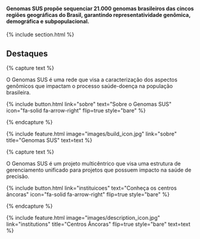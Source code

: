 ---
---

#### Genomas SUS propõe sequenciar 21.000 genomas brasileiros das cincos regiões geográficas do Brasil, garantindo representatividade genômica, demográfica e subpopulacional.

{% include section.html %}

## Destaques

{% capture text %}

O Genomas SUS é uma rede que visa a caracterização dos aspectos genômicos que impactam o processo saúde-doença na população brasileira. 


{%
  include button.html
  link="sobre"
  text="Sobre o Genomas SUS"
  icon="fa-solid fa-arrow-right"
  flip=true
  style="bare"
%}

{% endcapture %}

{%
  include feature.html
  image="images/build_icon.jpg"
  link="sobre"
  title="Genomas SUS"
  text=text
%}

{% capture text %}

O Genomas SUS é um projeto multicêntrico que visa uma estrutura de gerenciamento unificado para projetos que possuem impacto na saúde de precisão.

{%
  include button.html
  link="instituicoes"
  text="Conheça os centros âncoras"
  icon="fa-solid fa-arrow-right"
  flip=true
  style="bare"
%}

{% endcapture %}

{%
  include feature.html
  image="images/description_icon.jpg"
  link="institutions"
  title="Centros Âncoras"
  flip=true
  style="bare"
  text=text
%}
